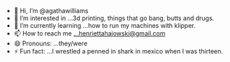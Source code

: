 - 👋 Hi, I’m @agathawilliams
- 👀 I’m interested in ...3d printing, things that go bang, butts and drugs.
- 🌱 I’m currently learning ...how to run my machines with klipper.
- 📫 How to reach me ...henriettahajowski@gmail.com
- 😄 Pronouns: ...they/were
- ⚡ Fun fact: ...I wrestled a penned in shark in mexico when I was thirteen.

<!---
agathawilliams/agathawilliams is a ✨ special ✨ repository because its `README.md` (this file) appears on your GitHub profile.
You can click the Preview link to take a look at your changes.
--->
